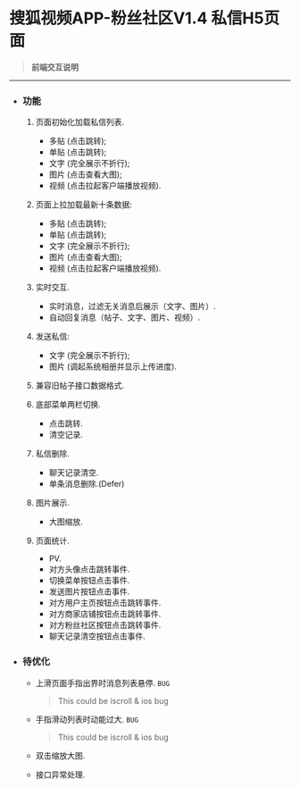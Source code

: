 # 搜狐视频APP-粉丝社区V1.4 私信H5页面

> **前端交互说明**
---

- ### 功能
  1. 页面初始化加载私信列表.
     - 多贴 (点击跳转);
     - 单贴 (点击跳转);
     - 文字 (完全展示不折行);
     - 图片 (点击查看大图);
     - 视频 (点击拉起客户端播放视频).
    
  2. 页面上拉加载最新十条数据:
     - 多贴 (点击跳转);
     - 单贴 (点击跳转);
     - 文字 (完全展示不折行);
     - 图片 (点击查看大图);
     - 视频 (点击拉起客户端播放视频).

  3. 实时交互.
     - 实时消息，过滤无关消息后展示（文字、图片）.
     - 自动回复消息（帖子、文字、图片、视频）.

  4. 发送私信:
     - 文字 (完全展示不折行);
     - 图片 (调起系统相册并显示上传进度).

  5. 兼容旧帖子接口数据格式.
  
  6. 底部菜单两栏切换.
     - 点击跳转.
     - 清空记录.

  7. 私信删除.
     - 聊天记录清空.
     - 单条消息删除.(Defer)

  8. 图片展示.
     - 大图缩放.

  9. 页面统计.
     - PV.
     - 对方头像点击跳转事件.
     - 切换菜单按钮点击事件.
     - 发送图片按钮点击事件.
     - 对方用户主页按钮点击跳转事件.
     - 对方商家店铺按钮点击跳转事件.
     - 对方粉丝社区按钮点击跳转事件.
     - 聊天记录清空按钮点击事件.

- ### 待优化
  - 上滑页面手指出界时消息列表悬停. ``` BUG ```
  
    > This could be iscroll & ios bug
    
  - 手指滑动列表时动能过大. ``` BUG ```
  
    > This could be iscroll & ios bug
    
  - 双击缩放大图.
  
  - 接口异常处理.
  
